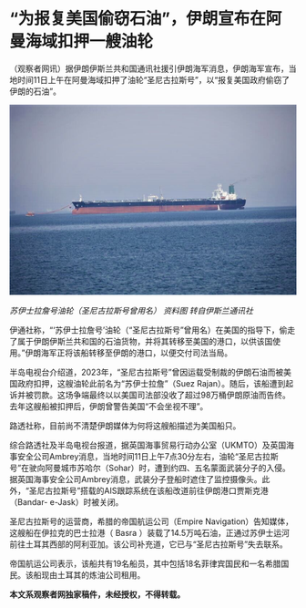 # “为报复美国偷窃石油”，伊朗宣布在阿曼海域扣押一艘油轮

（观察者网讯）据伊朗伊斯兰共和国通讯社援引伊朗海军消息，伊朗海军宣布，当地时间11日上午在阿曼海域扣押了油轮“圣尼古拉斯号”，以“报复美国政府偷窃了伊朗的石油”。

![85ba47221226703804b715f2e7a3f3d2.jpg](https://raw.githubusercontent.com/qqhsx/qqnews_image/main/2024/01/11/“为报复美国偷窃石油”，伊朗宣布在阿曼海域扣押一艘油轮/85ba47221226703804b715f2e7a3f3d2.jpg)

 _苏伊士拉詹号油轮（圣尼古拉斯号曾用名） 资料图 转自伊斯兰通讯社_

伊通社称，“‘苏伊士拉詹号’油轮（“圣尼古拉斯号”曾用名）在美国的指导下，偷走了属于伊朗伊斯兰共和国的石油货物，并将其转移至美国的港口，以供该国使用。”伊朗海军正将该船转移至伊朗的港口，以便交付司法当局。

半岛电视台介绍道，2023年，“圣尼古拉斯号”曾因运载受制裁的伊朗石油而被美国政府扣押，这艘油轮此前名为“苏伊士拉詹”（Suez
Rajan）。随后，该船遭到起诉并被罚款。这场争端最终以以美国司法部没收了超过98万桶伊朗原油而告终。去年这艘船被扣押后，伊朗曾警告美国“不会坐视不理”。

路透社称，目前尚不清楚伊朗媒体为何将这艘船描述为美国船只。

综合路透社及半岛电视台报道，据英国海事贸易行动办公室（UKMTO）及英国海事安全公司Ambrey消息，当地时间11日上午7点30分左右，油轮“圣尼古拉斯号”在驶向阿曼城市苏哈尔（Sohar）时，遭到约四、五名蒙面武装分子的入侵。据英国海事安全公司Ambrey消息，武装分子登船时遮住了监控摄像头。此外，“圣尼古拉斯号”搭载的AIS跟踪系统在该船改道前往伊朗港口贾斯克港（Bandar-
e-Jask）时被关闭。

圣尼古拉斯号的运营商，希腊的帝国航运公司（Empire Navigation）告知媒体，这艘船在伊拉克的巴士拉港（ Basra
）装载了14.5万吨石油，正通过苏伊士运河前往土耳其西部的阿利亚加。该公司补充道，它已与“圣尼古拉斯号”失去联系。

帝国航运公司表示，该船共有19名船员，其中包括18名菲律宾国民和一名希腊国民。该船现由土耳其的炼油公司租用。

**本文系观察者网独家稿件，未经授权，不得转载。**

